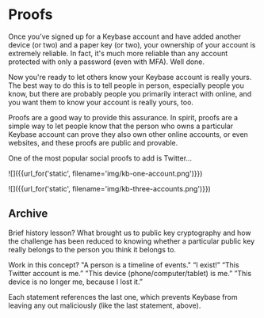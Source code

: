 # Proofs

Once you’ve signed up for a Keybase account and have added another device (or two) and a paper key (or two), your ownership of your account is extremely reliable. In fact, it's much more reliable than any account protected with only a password (even with MFA). Well done.

Now you're ready to let others know your Keybase account is really yours. The best way to do this is to tell people in person, especially people you know, but there are probably people you primarily interact with online, and you want them to know your account is really yours, too.

Proofs are a good way to provide this assurance. In spirit, proofs are a simple way to let people know that the person who owns a particular Keybase account can prove they also own other online accounts, or even websites, and these proofs are public and provable.

One of the most popular social proofs to add is Twitter…

![]({{url_for('static', filename='img/kb-one-account.png')}})

![]({{url_for('static', filename='img/kb-three-accounts.png')}})

## Archive

Brief history lesson? What brought us to public key cryptography and how the challenge has been reduced to knowing whether a particular public key really belongs to the person you think it belongs to.

Work in this concept? "A person is a timeline of events."
    “I exist!”
    “This Twitter account is me.”
    "This device (phone/computer/tablet) is me.”
    ”This device is no longer me, because I lost it.”

Each statement references the last one, which prevents Keybase from leaving any out maliciously (like the last statement, above).
